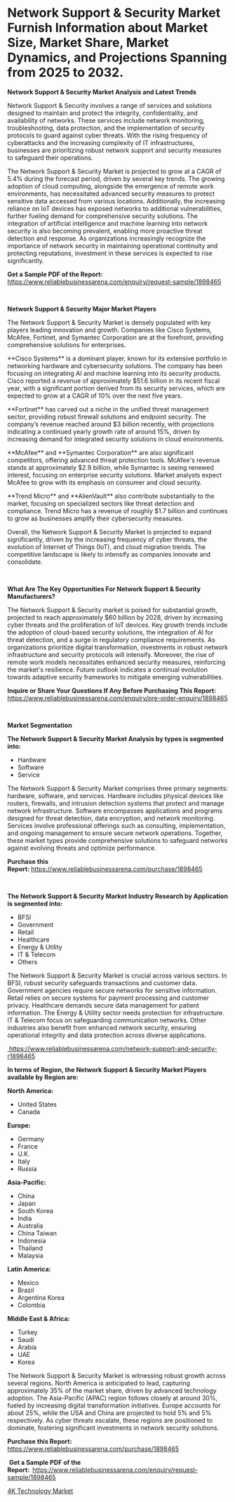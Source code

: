 <p><h1>Network Support & Security Market Furnish Information about Market Size, Market Share, Market Dynamics, and Projections Spanning from 2025 to 2032.</h1></p><p><strong>Network Support & Security Market Analysis and Latest Trends</strong></p>
<p><p>Network Support & Security involves a range of services and solutions designed to maintain and protect the integrity, confidentiality, and availability of networks. These services include network monitoring, troubleshooting, data protection, and the implementation of security protocols to guard against cyber threats. With the rising frequency of cyberattacks and the increasing complexity of IT infrastructures, businesses are prioritizing robust network support and security measures to safeguard their operations.</p><p>The Network Support & Security Market is projected to grow at a CAGR of 5.4% during the forecast period, driven by several key trends. The growing adoption of cloud computing, alongside the emergence of remote work environments, has necessitated advanced security measures to protect sensitive data accessed from various locations. Additionally, the increasing reliance on IoT devices has exposed networks to additional vulnerabilities, further fueling demand for comprehensive security solutions. The integration of artificial intelligence and machine learning into network security is also becoming prevalent, enabling more proactive threat detection and response. As organizations increasingly recognize the importance of network security in maintaining operational continuity and protecting reputations, investment in these services is expected to rise significantly.</p></p>
<p><strong>Get a Sample PDF of the Report:&nbsp;</strong> <a href="https://www.reliablebusinessarena.com/enquiry/request-sample/1898465?utm_campaign=2520&utm_medium=2&utm_source=Github&utm_content=ia&utm_term=09032025&utm_id=network-support-security">https://www.reliablebusinessarena.com/enquiry/request-sample/1898465</a></p>
<p>&nbsp;</p>
<p><strong>Network Support & Security Major Market Players</strong></p>
<p><p>The Network Support & Security Market is densely populated with key players leading innovation and growth. Companies like Cisco Systems, McAfee, Fortinet, and Symantec Corporation are at the forefront, providing comprehensive solutions for enterprises.</p><p>**Cisco Systems** is a dominant player, known for its extensive portfolio in networking hardware and cybersecurity solutions. The company has been focusing on integrating AI and machine learning into its security products. Cisco reported a revenue of approximately $51.6 billion in its recent fiscal year, with a significant portion derived from its security services, which are expected to grow at a CAGR of 10% over the next five years.</p><p>**Fortinet** has carved out a niche in the unified threat management sector, providing robust firewall solutions and endpoint security. The company’s revenue reached around $3 billion recently, with projections indicating a continued yearly growth rate of around 15%, driven by increasing demand for integrated security solutions in cloud environments.</p><p>**McAfee** and **Symantec Corporation** are also significant competitors, offering advanced threat protection tools. McAfee's revenue stands at approximately $2.9 billion, while Symantec is seeing renewed interest, focusing on enterprise security solutions. Market analysts expect McAfee to grow with its emphasis on consumer and cloud security.</p><p>**Trend Micro** and **AlienVault** also contribute substantially to the market, focusing on specialized sectors like threat detection and compliance. Trend Micro has a revenue of roughly $1.7 billion and continues to grow as businesses amplify their cybersecurity measures.</p><p>Overall, the Network Support & Security Market is projected to expand significantly, driven by the increasing frequency of cyber threats, the evolution of Internet of Things (IoT), and cloud migration trends. The competitive landscape is likely to intensify as companies innovate and consolidate.</p></p>
<p>&nbsp;</p>
<p><strong>What Are The Key Opportunities For Network Support & Security Manufacturers?</strong></p>
<p><p>The Network Support & Security market is poised for substantial growth, projected to reach approximately $60 billion by 2028, driven by increasing cyber threats and the proliferation of IoT devices. Key growth trends include the adoption of cloud-based security solutions, the integration of AI for threat detection, and a surge in regulatory compliance requirements. As organizations prioritize digital transformation, investments in robust network infrastructure and security protocols will intensify. Moreover, the rise of remote work models necessitates enhanced security measures, reinforcing the market's resilience. Future outlook indicates a continual evolution towards adaptive security frameworks to mitigate emerging vulnerabilities.</p></p>
<p><strong>Inquire or Share Your Questions If Any Before Purchasing This Report:</strong> <a href="https://www.reliablebusinessarena.com/enquiry/pre-order-enquiry/1898465?utm_campaign=2520&utm_medium=2&utm_source=Github&utm_content=ia&utm_term=09032025&utm_id=network-support-security">https://www.reliablebusinessarena.com/enquiry/pre-order-enquiry/1898465</a></p>
<p>&nbsp;</p>
<p><strong>Market Segmentation</strong></p>
<p><strong>The Network Support & Security Market Analysis by types is segmented into:</strong></p>
<p><ul><li>Hardware</li><li>Software</li><li>Service</li></ul></p>
<p><p>The Network Support & Security Market comprises three primary segments: hardware, software, and services. Hardware includes physical devices like routers, firewalls, and intrusion detection systems that protect and manage network infrastructure. Software encompasses applications and programs designed for threat detection, data encryption, and network monitoring. Services involve professional offerings such as consulting, implementation, and ongoing management to ensure secure network operations. Together, these market types provide comprehensive solutions to safeguard networks against evolving threats and optimize performance.</p></p>
<p><strong>Purchase this Report:&nbsp;</strong><a href="https://www.reliablebusinessarena.com/purchase/1898465?utm_campaign=2520&utm_medium=2&utm_source=Github&utm_content=ia&utm_term=09032025&utm_id=network-support-security">https://www.reliablebusinessarena.com/purchase/1898465</a></p>
<p>&nbsp;</p>
<p><strong>The Network Support & Security Market Industry Research by Application is segmented into:</strong></p>
<p><ul><li>BFSI</li><li>Government</li><li>Retail</li><li>Healthcare</li><li>Energy & Utility</li><li>IT & Telecom</li><li>Others</li></ul></p>
<p><p>The Network Support & Security Market is crucial across various sectors. In BFSI, robust security safeguards transactions and customer data. Government agencies require secure networks for sensitive information. Retail relies on secure systems for payment processing and customer privacy. Healthcare demands secure data management for patient information. The Energy & Utility sector needs protection for infrastructure. IT & Telecom focus on safeguarding communication networks. Other industries also benefit from enhanced network security, ensuring operational integrity and data protection across diverse applications.</p></p>
<p><a href="https://www.reliablebusinessarena.com/network-support-and-security-r1898465?utm_campaign=2520&utm_medium=2&utm_source=Github&utm_content=ia&utm_term=09032025&utm_id=network-support-security">&nbsp;https://www.reliablebusinessarena.com/network-support-and-security-r1898465</a></p>
<p><strong>In terms of Region, the Network Support & Security Market Players available by Region are:</strong></p>
<p>
    <p> <strong> North America: </strong>
        <ul>
            <li>United States</li>
            <li>Canada</li>
        </ul>
        </p> 
    <p> <strong> Europe: </strong>
        <ul>
            <li>Germany</li>
            <li>France</li>
            <li>U.K.</li>
            <li>Italy</li>
            <li>Russia</li>
        </ul>
        </p> 
    <p> <strong> Asia-Pacific: </strong>
        <ul>
            <li>China</li>
            <li>Japan</li>
            <li>South Korea</li>
            <li>India</li>
            <li>Australia</li>
            <li>China Taiwan</li>
            <li>Indonesia</li>
            <li>Thailand</li>
            <li>Malaysia</li>
        </ul>
        </p> 
    <p> <strong> Latin America: </strong>
        <ul>
            <li>Mexico</li>
            <li>Brazil</li>
            <li>Argentina Korea</li>
            <li>Colombia</li>
        </ul>
        </p> 
    <p> <strong> Middle East & Africa: </strong>
        <ul>
            <li>Turkey</li>
            <li>Saudi</li>
            <li>Arabia</li>
            <li>UAE</li>
            <li>Korea</li>
        </ul>
    </p>
    </p>
<p><p>The Network Support & Security Market is witnessing robust growth across several regions. North America is anticipated to lead, capturing approximately 35% of the market share, driven by advanced technology adoption. The Asia-Pacific (APAC) region follows closely at around 30%, fueled by increasing digital transformation initiatives. Europe accounts for about 25%, while the USA and China are projected to hold 5% and 5% respectively. As cyber threats escalate, these regions are positioned to dominate, fostering significant investments in network security solutions.</p></p>
<p><strong>Purchase this Report: </strong><a href="https://www.reliablebusinessarena.com/purchase/1898465?utm_campaign=2520&utm_medium=2&utm_source=Github&utm_content=ia&utm_term=09032025&utm_id=network-support-security">https://www.reliablebusinessarena.com/purchase/1898465</a></p>
<p>&nbsp;<strong>Get a Sample PDF of the Report:&nbsp;&nbsp;</strong><a href="https://www.reliablebusinessarena.com/enquiry/request-sample/1898465?utm_campaign=2520&utm_medium=2&utm_source=Github&utm_content=ia&utm_term=09032025&utm_id=network-support-security">https://www.reliablebusinessarena.com/enquiry/request-sample/1898465</a></p>
<p><strong></strong></p>
<p><p><a href="https://github.com/boitafbg/Market-Research-Report-List-1/blob/main/4k-technology-market.md?utm_campaign=2520&utm_medium=2&utm_source=Github&utm_content=ia&utm_term=09032025&utm_id=network-support-security">4K Technology Market</a></p></p>